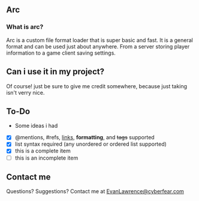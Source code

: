 ## Arc
### What is arc?
Arc is a custom file format loader that is super basic and fast. It is a general format and can be used just about anywhere. From a server storing player information to a game client saving settings.
## Can i use it in my project?
Of course! just be sure to give me credit somewhere, because just taking isn't verry nice.
## To-Do
- Some ideas i had
- [x] @mentions, #refs, [links](), **formatting**, and <del>tags</del> supported
- [x] list syntax required (any unordered or ordered list supported)
- [x] this is a complete item
- [ ] this is an incomplete item
## Contact me
Questions? Suggestions? Contact me at EvanLawrence@cyberfear.com
